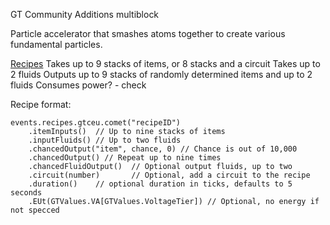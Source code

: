 GT Community Additions multiblock

Particle accelerator that smashes atoms together to create various fundamental particles.

<ins>Recipes</ins>
Takes up to 9 stacks of items, or 8 stacks and a circuit
Takes up to 2 fluids
Outputs up to 9 stacks of randomly determined items and up to 2 fluids
Consumes power? - check

Recipe format:
```
events.recipes.gtceu.comet("recipeID")
	.itemInputs()  // Up to nine stacks of items
	.inputFluids() // Up to two fluids
	.chancedOutput("item", chance, 0) // Chance is out of 10,000
	.chancedOutput() // Repeat up to nine times
	.chancedFluidOutput()  // Optional output fluids, up to two
	.circuit(number)       // Optional, add a circuit to the recipe
	.duration()    // optional duration in ticks, defaults to 5 seconds
	.EUt(GTValues.VA[GTValues.VoltageTier]) // Optional, no energy if not specced
```